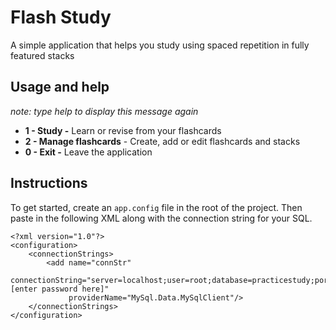 # Flash Study
A simple application that helps you study using spaced repetition in fully featured stacks
## Usage and help
*note: type help to display this message again*

 - **1 - Study -** Learn or revise from your flashcards
 - **2 - Manage flashcards** - Create, add or edit flashcards and stacks
 - **0 - Exit -** Leave the application

## Instructions
To get started, create an `app.config` file in the root of the project. Then paste in the following XML along with the connection string for your SQL.

    <?xml version="1.0"?>
    <configuration>
        <connectionStrings>
            <add name="connStr"
                 connectionString="server=localhost;user=root;database=practicestudy;port=3306;password=[enter password here]"
                 providerName="MySql.Data.MySqlClient"/>
        </connectionStrings>
    </configuration>
